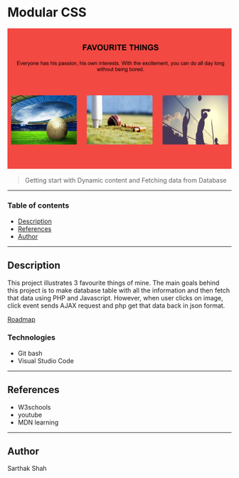 # Modular CSS

![project image](images/readme.png)

> Getting start with Dynamic content and Fetching data from Database
---
### Table of contents

- [Description](#description)
- [References](#references)
- [Author](#author)

---

## Description

This project illustrates 3 favourite things of mine. The main goals behind this project is to make database table with all the information and then fetch that data using PHP and Javascript. However, when user clicks on image, click event sends AJAX request and php get that data back in json format.

[Roadmap](https://docs.google.com/document/d/1BzcONpC9DlY9QAnKAXRxMrumzjpsGLht_owbgpneSVw/edit?usp=sharing) 

### Technologies 
- Git bash
- Visual Studio Code

---

## References
- W3schools
- youtube
- MDN learning

---

## Author

Sarthak Shah





